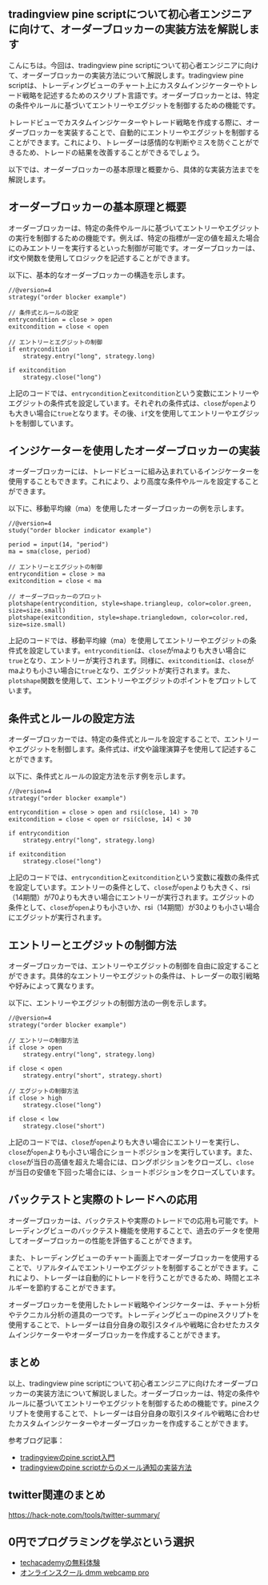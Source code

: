 <!--
title: 【tradingview】pineスクリプトによるオーダーブロッカーの実装方法
tags: tradingview,pine
id: 
private: false
-->

## tradingview pine scriptについて初心者エンジニアに向けて、オーダーブロッカーの実装方法を解説します

こんにちは。今回は、tradingview pine scriptについて初心者エンジニアに向けて、オーダーブロッカーの実装方法について解説します。tradingview pine scriptは、トレーディングビューのチャート上にカスタムインジケーターやトレード戦略を記述するためのスクリプト言語です。オーダーブロッカーとは、特定の条件やルールに基づいてエントリーやエグジットを制御するための機能です。

トレードビューでカスタムインジケーターやトレード戦略を作成する際に、オーダーブロッカーを実装することで、自動的にエントリーやエグジットを制御することができます。これにより、トレーダーは感情的な判断やミスを防ぐことができるため、トレードの結果を改善することができるでしょう。

以下では、オーダーブロッカーの基本原理と概要から、具体的な実装方法までを解説します。

## オーダーブロッカーの基本原理と概要

オーダーブロッカーは、特定の条件やルールに基づいてエントリーやエグジットの実行を制御するための機能です。例えば、特定の指標が一定の値を超えた場合にのみエントリーを実行するといった制御が可能です。オーダーブロッカーは、if文や関数を使用してロジックを記述することができます。

以下に、基本的なオーダーブロッカーの構造を示します。

```pinescript
//@version=4
strategy("order blocker example")

// 条件式とルールの設定
entrycondition = close > open
exitcondition = close < open

// エントリーとエグジットの制御
if entrycondition
    strategy.entry("long", strategy.long)

if exitcondition
    strategy.close("long")
```

上記のコードでは、`entrycondition`と`exitcondition`という変数にエントリーやエグジットの条件式を設定しています。それぞれの条件式は、`close`が`open`よりも大きい場合に`true`となります。その後、`if`文を使用してエントリーやエグジットを制御しています。

## インジケーターを使用したオーダーブロッカーの実装

オーダーブロッカーには、トレードビューに組み込まれているインジケーターを使用することもできます。これにより、より高度な条件やルールを設定することができます。

以下に、移動平均線（ma）を使用したオーダーブロッカーの例を示します。

```pinescript
//@version=4
study("order blocker indicator example")

period = input(14, "period")
ma = sma(close, period)

// エントリーとエグジットの制御
entrycondition = close > ma
exitcondition = close < ma

// オーダーブロッカーのプロット
plotshape(entrycondition, style=shape.triangleup, color=color.green, size=size.small)
plotshape(exitcondition, style=shape.triangledown, color=color.red, size=size.small)
```

上記のコードでは、移動平均線（ma）を使用してエントリーやエグジットの条件式を設定しています。`entrycondition`は、`close`がmaよりも大きい場合に`true`となり、エントリーが実行されます。同様に、`exitcondition`は、`close`がmaよりも小さい場合に`true`となり、エグジットが実行されます。また、`plotshape`関数を使用して、エントリーやエグジットのポイントをプロットしています。

## 条件式とルールの設定方法

オーダーブロッカーでは、特定の条件式とルールを設定することで、エントリーやエグジットを制御します。条件式は、if文や論理演算子を使用して記述することができます。

以下に、条件式とルールの設定方法を示す例を示します。

```pinescript
//@version=4
strategy("order blocker example")

entrycondition = close > open and rsi(close, 14) > 70
exitcondition = close < open or rsi(close, 14) < 30

if entrycondition
    strategy.entry("long", strategy.long)

if exitcondition
    strategy.close("long")
```

上記のコードでは、`entrycondition`と`exitcondition`という変数に複数の条件式を設定しています。エントリーの条件として、`close`が`open`よりも大きく、rsi（14期間）が70よりも大きい場合にエントリーが実行されます。エグジットの条件として、`close`が`open`よりも小さいか、rsi（14期間）が30よりも小さい場合にエグジットが実行されます。

## エントリーとエグジットの制御方法

オーダーブロッカーでは、エントリーやエグジットの制御を自由に設定することができます。具体的なエントリーやエグジットの条件は、トレーダーの取引戦略や好みによって異なります。

以下に、エントリーやエグジットの制御方法の一例を示します。

```pinescript
//@version=4
strategy("order blocker example")

// エントリーの制御方法
if close > open
    strategy.entry("long", strategy.long)

if close < open
    strategy.entry("short", strategy.short)

// エグジットの制御方法
if close > high
    strategy.close("long")

if close < low
    strategy.close("short")
```

上記のコードでは、`close`が`open`よりも大きい場合にエントリーを実行し、`close`が`open`よりも小さい場合にショートポジションを実行しています。また、`close`が当日の高値を超えた場合には、ロングポジションをクローズし、`close`が当日の安値を下回った場合には、ショートポジションをクローズしています。

## バックテストと実際のトレードへの応用

オーダーブロッカーは、バックテストや実際のトレードでの応用も可能です。トレーディングビューのバックテスト機能を使用することで、過去のデータを使用してオーダーブロッカーの性能を評価することができます。

また、トレーディングビューのチャート画面上でオーダーブロッカーを使用することで、リアルタイムでエントリーやエグジットを制御することができます。これにより、トレーダーは自動的にトレードを行うことができるため、時間とエネルギーを節約することができます。

オーダーブロッカーを使用したトレード戦略やインジケーターは、チャート分析やテクニカル分析の道具の一つです。トレーディングビューのpineスクリプトを使用することで、トレーダーは自分自身の取引スタイルや戦略に合わせたカスタムインジケーターやオーダーブロッカーを作成することができます。

## まとめ

以上、tradingview pine scriptについて初心者エンジニアに向けたオーダーブロッカーの実装方法について解説しました。オーダーブロッカーは、特定の条件やルールに基づいてエントリーやエグジットを制御するための機能です。pineスクリプトを使用することで、トレーダーは自分自身の取引スタイルや戦略に合わせたカスタムインジケーターやオーダーブロッカーを作成することができます。

参考ブログ記事：
- [tradingviewのpine script入門](https://fintan.jp/?p=590)
- [tradingviewのpine scriptからのメール通知の実装方法](https://qiita.com/naoya_takahashi/items/3943ef0de68b200941b4)

## twitter関連のまとめ
https://hack-note.com/tools/twitter-summary/


## 0円でプログラミングを学ぶという選択
- [techacademyの無料体験](//af.moshimo.com/af/c/click?a_id=2612475&amp;p_id=1555&amp;pc_id=2816&amp;pl_id=22706&amp;url=https%3a%2f%2ftechacademy.jp%2fhtmlcss-trial%3futm_source%3dmoshimo%26utm_medium%3daffiliate%26utm_campaign%3dtextad)
- [オンラインスクール dmm webcamp pro](//af.moshimo.com/af/c/click?a_id=2612482&amp;p_id=1363&amp;pc_id=2297&amp;pl_id=39999&amp;guid=on)

